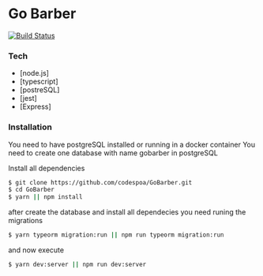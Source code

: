 # Go Barber

[![Build Status](https://travis-ci.org/joemccann/dillinger.svg?branch=master)](https://github.com/codespoa/GoBarber)

### Tech

* [node.js]
* [typescript]
* [postreSQL]
* [jest]
* [Express]

### Installation

You need to have postgreSQL installed or running in a docker container
You need to create one database with name gobarber in postgreSQL

Install all dependencies

```sh
$ git clone https://github.com/codespoa/GoBarber.git
$ cd GoBarber
$ yarn || npm install
```

after create the database and install all dependecies you need runing the migrations

```sh
$ yarn typeorm migration:run || npm run typeorm migration:run
```

and now execute

```sh
$ yarn dev:server || npm run dev:server
```